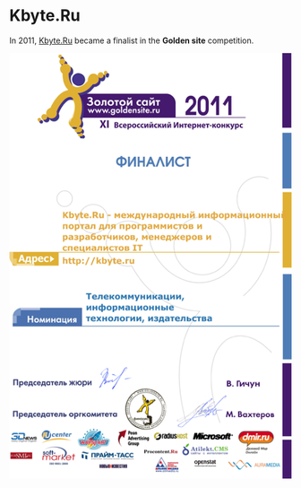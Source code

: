 # Kbyte.Ru

In 2011, [Kbyte.Ru](../../2010/assets/kbyte.md) became a finalist in the **Golden site** competition.

![Golden site](kbyte_goldensite.png)
